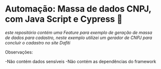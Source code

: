 # Automação: Massa de dados CNPJ, com Java Script e Cypress 🤖

*este repositório contém uma Feature para exemplo de geração de massa de dados para cadastro, neste exemplo utilizei um gerador de CNPJ para concluír o cadastro no site Dafiti*

Observações:

-Não contém dados sensíveis
-Não contém as dependências do framework
